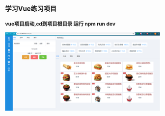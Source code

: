 ## 学习Vue练习项目

### vue项目启动,cd到项目根目录 运行 npm run dev

![](https://github.com/Fdaxiong/AwesomePOS/blob/master/img/1.png)
